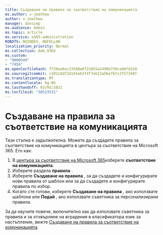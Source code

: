 ```yaml
---
title: Създаване на правила за съответствие на комуникацията
ms.author: v-jmathew
author: v-jmathew
manager: dansimp
ms.audience: Admin
ms.topic: article
ms.service: o365-administration
ROBOTS: NOINDEX, NOFOLLOW
localization_priority: Normal
ms.collection: Adm_O365
ms.custom:
- "9000549"
- "7456"
ms.openlocfilehash: ff20ee8ac33598e6f21855a2496b730ca60fd320
ms.sourcegitcommit: c202c0df2d141e63f4f7eb13a56efbfc2f57348f
ms.translationtype: MT
ms.contentlocale: bg-BG
ms.lasthandoff: 03/05/2021
ms.locfileid: "50523531"
---
```

# <a name="create-a-communication-compliance-policy"></a>Създаване на правила за съответствие на комуникацията

Тази стъпка е задължителна. Можете да създадете правила за съответствие на комуникацията в центъра за съответствие на Microsoft 365. Ето как:

1. В [центъра за съответствие на Microsoft 365](https://go.microsoft.com/fwlink/?linkid=2130502)изберете **съответствие на комуникацията**.
2. Изберете раздела **правила** .
3. Изберете **Създаване на правила** , за да създадете и конфигурирате нови правила от шаблон или за да създадете и конфигурирате правила по избор.
4. Когато сте готови, изберете **Създаване на правила** , ако използвате шаблона или **Подай** , ако използвате съветника за персонализирани правила.

За да научите повече, включително как да използвате съветника за правила и за отхвърляне на вградения в класификатора език за настъпление, вижте [Създаване на правила за съответствие на комуникацията](https://go.microsoft.com/fwlink/?linkid=2129079).
